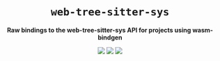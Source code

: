 <div align="center">
  <h1><code>web-tree-sitter-sys</code></h1>
  <p>
    <strong>Raw bindings to the web-tree-sitter-sys API for projects using wasm-bindgen</strong>
  </p>
  <p style="margin-bottom: 0.5ex;">
    <a href="https://hvithrafn.github.io/web-tree-sitter-sys/web_tree_sitter_sys"><img
        src="https://img.shields.io/badge/docs-latest-blueviolet?logo=Read-the-docs&logoColor=white"
        /></a>
    <a href="https://github.com/hvithrafn/web-tree-sitter-sys/actions"><img
        src="https://github.com/hvithrafn/web-tree-sitter-sys/workflows/main/badge.svg"
        /></a>
    <a href="https://codecov.io/gh/hvithrafn/web-tree-sitter-sys"><img
        src="https://codecov.io/gh/hvithrafn/web-tree-sitter-sys/branches/main/graph/badge.svg"
        /></a>
  </p>
</div>

